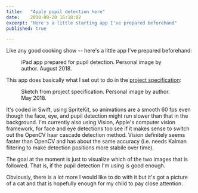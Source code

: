 ```yaml
---
title:   "Apply pupil detection here"
date:    2018-08-20 16:18:02
excerpt: "Here's a little starting app I've prepared beforehand"
published: true

---
```

Like any good cooking show -- here's a little app I've prepared beforehand:

<figure>
  <img src="{{ site.url }}{{ site.baseurl }}/assets/images/app-start.png" alt="">
  <figcaption>iPad app prepared for pupil detection. Personal image by author. August 2018.</figcaption>
</figure>

This app does basically what I set out to do in
the [project specification](https://lemonad.github.io/ui-for-infants/assets/pdf/jonas-nockert-specification-20180525.pdf):

<figure>
  <img src="{{ site.url }}{{ site.baseurl }}/assets/images/ipad-app.png" alt="">
  <figcaption>Sketch from project specification. Personal image by author. May 2018.</figcaption>
</figure>

It's coded in Swift, using SpriteKit, so animations are a smooth 60 fps even
though the face, eye, and pupil detection might run slower than that in the
background. I'm currently also using Vision, Apple's computer vision framework,
for face and eye detections too see if it makes sense to switch out the OpenCV
haar cascade detection method. Vision definitely seems faster than OpenCV and
has about the same accuracy (i.e. needs Kalman filtering to make detection
positions more stabile over time).

The goal at the moment is just to visualize which of the two images that is
followed. That is, if the pupil detection I'm using is good enough.

Obviously, there is a lot more I would like to do with it but it's got a
picture of a cat and that is hopefully enough for my child to pay close
attention.
